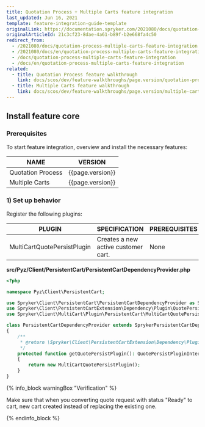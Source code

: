 ```yaml
---
title: Quotation Process + Multiple Carts feature integration
last_updated: Jun 16, 2021
template: feature-integration-guide-template
originalLink: https://documentation.spryker.com/2021080/docs/quotation-process-multiple-carts-feature-integration
originalArticleId: 21c3cf23-8dae-4a61-b89f-b2e668fa4c50
redirect_from:
  - /2021080/docs/quotation-process-multiple-carts-feature-integration
  - /2021080/docs/en/quotation-process-multiple-carts-feature-integration
  - /docs/quotation-process-multiple-carts-feature-integration
  - /docs/en/quotation-process-multiple-carts-feature-integration
related:
  - title: Quotation Process feature walkthrough
    link: docs/scos/dev/feature-walkthroughs/page.version/quotation-process-feature-walkthrough/quotation-process-feature-walkthrough.html
  - title: Multiple Carts feature walkthrough
    link: docs/scos/dev/feature-walkthroughs/page.version/multiple-carts-feature-walkthrough.html
---
```


## Install feature core

### Prerequisites

To start feature integration, overview and install the necessary features:

| NAME | VERSION |
| --- | --- |
| Quotation Process | {{page.version}} |
| Multiple Carts | {{page.version}} |

### 1) Set up behavior

Register the following plugins:

| PLUGIN | SPECIFICATION | PREREQUISITES | NAMESPACE |
| --- | --- | --- | --- |
| MultiCartQuotePersistPlugin | Creates a new active customer cart. | None | Spryker\Client\MultiCart\Plugin\PersistentCart |

**src/Pyz/Client/PersistentCart/PersistentCartDependencyProvider.php**

```php
<?php

namespace Pyz\Client\PersistentCart;

use Spryker\Client\PersistentCart\PersistentCartDependencyProvider as SprykerPersistentCartDependencyProvider;
use Spryker\Client\PersistentCartExtension\Dependency\Plugin\QuotePersistPluginInterface;
use Spryker\Client\MultiCart\Plugin\PersistentCart\MultiCartQuotePersistPlugin;

class PersistentCartDependencyProvider extends SprykerPersistentCartDependencyProvider
{
    /**
     * @return \Spryker\Client\PersistentCartExtension\Dependency\Plugin\QuotePersistPluginInterface
     */
    protected function getQuotePersistPlugin(): QuotePersistPluginInterface
    {
        return new MultiCartQuotePersistPlugin();
    }
}
```

{% info_block warningBox "Verification" %}

Make sure that when you converting quote request with status "Ready" to cart, new cart created instead of replacing the existing one.

{% endinfo_block %}
